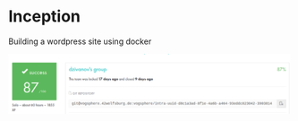 # Inception

Building a wordpress site using docker 

**![push_swap_mark](https://github.com/dejanzivanov/Push-Swap/blob/master/push_swap.png)**  
<br/>
